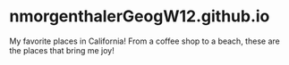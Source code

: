 # nmorgenthalerGeogW12.github.io
My favorite places in California! From a coffee shop to a beach, these are the places that bring me joy!
